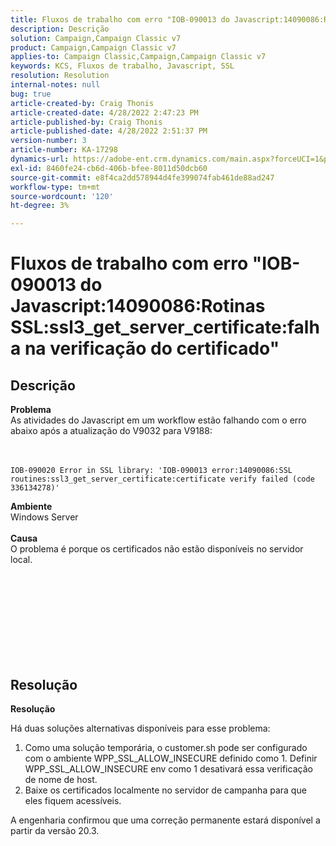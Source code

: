```yaml
---
title: Fluxos de trabalho com erro "IOB-090013 do Javascript:14090086:Rotinas SSL:ssl3_get_server_certificate:falha na verificação do certificado"
description: Descrição
solution: Campaign,Campaign Classic v7
product: Campaign,Campaign Classic v7
applies-to: Campaign Classic,Campaign,Campaign Classic v7
keywords: KCS, Fluxos de trabalho, Javascript, SSL
resolution: Resolution
internal-notes: null
bug: true
article-created-by: Craig Thonis
article-created-date: 4/28/2022 2:47:23 PM
article-published-by: Craig Thonis
article-published-date: 4/28/2022 2:51:37 PM
version-number: 3
article-number: KA-17298
dynamics-url: https://adobe-ent.crm.dynamics.com/main.aspx?forceUCI=1&pagetype=entityrecord&etn=knowledgearticle&id=d9951f1b-02c7-ec11-a7b6-0022480a10ee
exl-id: 8460fe24-cb6d-406b-bfee-8011d50dcb60
source-git-commit: e8f4ca2dd578944d4fe399074fab461de88ad247
workflow-type: tm+mt
source-wordcount: '120'
ht-degree: 3%

---
```


# Fluxos de trabalho com erro &quot;IOB-090013 do Javascript:14090086:Rotinas SSL:ssl3_get_server_certificate:falha na verificação do certificado&quot;

## Descrição

<b>Problema</b>
<br>As atividades do Javascript em um workflow estão falhando com o erro abaixo após a atualização do V9032 para V9188: <br><br><br>

```
IOB-090020 Error in SSL library: 'IOB-090013 error:14090086:SSL routines:ssl3_get_server_certificate:certificate verify failed (code 336134278)'
```


<b>Ambiente</b>
<br>Windows Server<br><br>
<b>Causa</b>
<br>O problema é porque os certificados não estão disponíveis no servidor local.<br><br> <br>

<br><br><br> <br><br> 

## Resolução


<b>Resolução</b>

Há duas soluções alternativas disponíveis para esse problema:
1. Como uma solução temporária, o customer.sh pode ser configurado com o ambiente WPP_SSL_ALLOW_INSECURE definido como 1. Definir WPP_SSL_ALLOW_INSECURE env como 1 desativará essa verificação de nome de host. 
2. Baixe os certificados localmente no servidor de campanha para que eles fiquem acessíveis.

A engenharia confirmou que uma correção permanente estará disponível a partir da versão 20.3.
